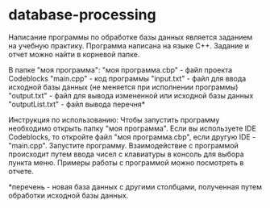 # database-processing
Написание программы по обработке базы данных является заданием на учебную практику. Программа написана на языке C++. Задание и отчет можно найти в корневой папке.

В папке "моя программа":
"моя программа.cbp" - файл проекта Codeblocks
"main.cpp" - код программы
"input.txt" - файл для ввода исходной базы данных (не меняется при исполнении программы)
"output.txt" - файл для вывода измененной или исходной базы данных
"outputList.txt" - файл вывода перечня*

Инструкция по использованию:
Чтобы запустить программу необходимо открыть папку "моя программа". Если вы используете IDE Codeblocks, то откройте файл "моя программа.cbp", если другую IDE - "main.cpp". Запустите программу. Взаимодействие с программой происходит путем ввода чисел с клавиатуры в консоль для выбора пункта меню. Примеры работы с программой можно посмотреть в отчете.

*перечень - новая база данных с другими столбцами, полученная путем обработки исходной базы данных.
